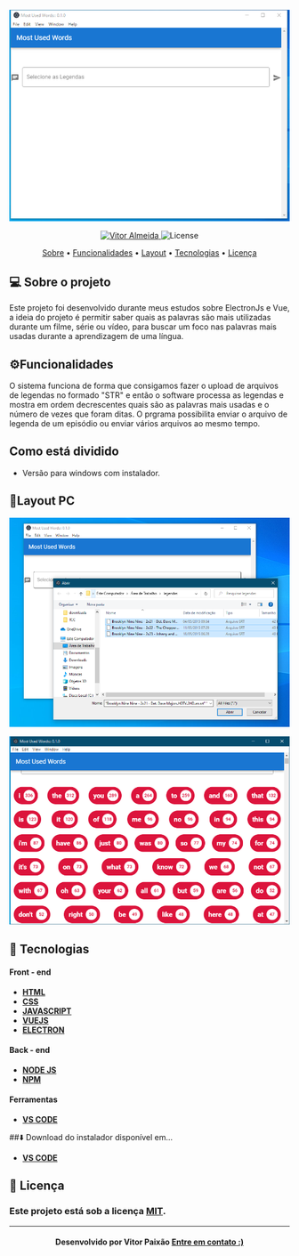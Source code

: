 <p align="center">
   <img src="https://github.com/vitorpaixaoa/most-used-words/blob/master/img-readme/img1.png" alt="Most-Used-Words" />
</p>

<!-- Badges -->
<p align="center">
   <a href="https://www.linkedin.com/in/alan-vitor-paix%C3%A3o-almeida-44651117b/">
      <img alt="Vitor Almeida" src="https://img.shields.io/badge/-Vitor Paixão-blue?style=flat&logo=Linkedin&logoColor=bluee" />
   </a>
  <img alt="License" src="https://img.shields.io/badge/license-MIT-blue">
</p>

<!-- Indice-->
<p align="center">
 <a href="#-sobre-o-projeto">Sobre</a> •
 <a href="#-Funcionalidades">Funcionalidades</a> • 
 <a href="#-Layout">Layout</a> •  
 <a href="#-Tecnologias">Tecnologias</a> • 
 <a href="#-licença">Licença</a>
</p>

<!--Sobre o projeto-->
## 💻 Sobre o projeto

Este projeto foi desenvolvido durante meus estudos sobre ElectronJs e Vue, a ideia do projeto é permitir saber quais as palavras são mais utilizadas durante um filme, série ou vídeo, para buscar um foco nas palavras mais usadas durante a aprendizagem de uma língua.

<!--Funcionalidades-->
## ⚙️Funcionalidades

   O sistema funciona de forma que consigamos fazer o upload de arquivos de legendas no formado "STR" e então o software processa
   as legendas e mostra em ordem decrescentes quais são as palavras mais usadas e o número de vezes que foram ditas.
   O prgrama possibilita enviar o arquivo de legenda de um episódio ou enviar vários arquivos ao mesmo tempo.

<!--Funcionalidades-->
## Como está dividido
 - Versão para windows com instalador.

<!--layout-->
## 🎨Layout PC

<p align="center">
   <img src="https://github.com/vitorpaixaoa/most-used-words/blob/master/img-readme/img2.png" alt="Most-Used-Words" />
</p>
<p align="center">
   <img src="https://github.com/vitorpaixaoa/most-used-words/blob/master/img-readme/img%203.png" alt="Most-Used-Words" />
</p>

<!--layout-->
## 🚀  Tecnologias
#### Front - end
- [**HTML** ]()
- [**CSS**]()
- [**JAVASCRIPT**]()
- [**VUEJS**]()
- [**ELECTRON**]()


#### Back - end
- [**NODE JS**]()
- [**NPM**]()

#### Ferramentas
- [**VS CODE**]()

##⬇️ Download do instalador disponível em...
- [**VS CODE**]()

<!--License session-->
## 📝 Licença
### Este projeto está sob a licença [MIT](./LICENSE).
---

<h4 align=center>Desenvolvido por Vitor Paixão <a href="https://www.linkedin.com/in/alan-vitor-paix%C3%A3o-almeida-44651117b/"> <strong>Entre em contato</strong> :)</a></a></h4>


